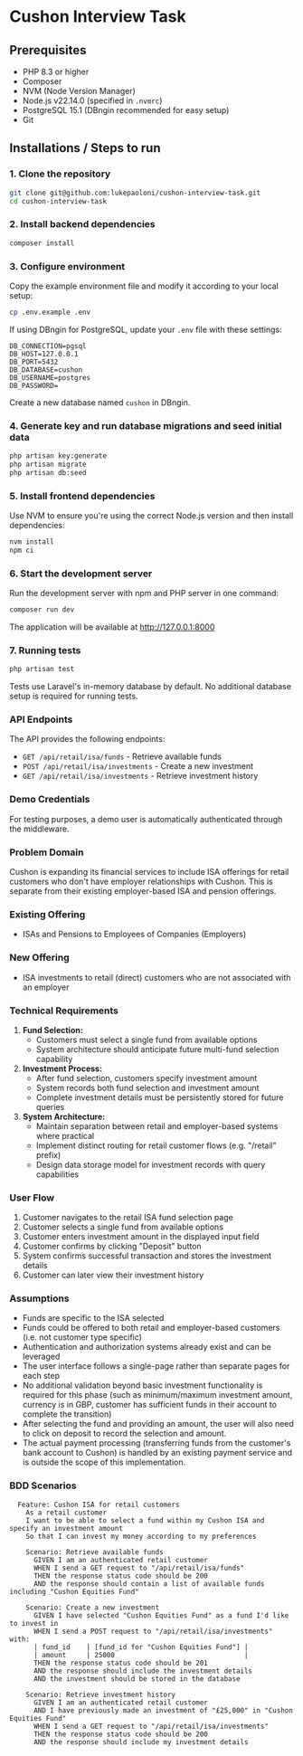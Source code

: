 # Cushon Interview Task

## Prerequisites

- PHP 8.3 or higher
- Composer
- NVM (Node Version Manager)
- Node.js v22.14.0 (specified in `.nvmrc`)
- PostgreSQL 15.1 (DBngin recommended for easy setup)
- Git

## Installations / Steps to run

### 1. Clone the repository

```bash
git clone git@github.com:lukepaoloni/cushon-interview-task.git
cd cushon-interview-task
```

### 2. Install backend dependencies

```bash
composer install
```

### 3. Configure environment

Copy the example environment file and modify it according to your local setup:

```bash
cp .env.example .env
```

If using DBngin for PostgreSQL, update your `.env` file with these settings:

```
DB_CONNECTION=pgsql
DB_HOST=127.0.0.1
DB_PORT=5432
DB_DATABASE=cushon
DB_USERNAME=postgres
DB_PASSWORD=
```

Create a new database named `cushon` in DBngin.

### 4. Generate key and run database migrations and seed initial data

```bash
php artisan key:generate
php artisan migrate
php artisan db:seed
```

### 5. Install frontend dependencies

Use NVM to ensure you're using the correct Node.js version and then install dependencies:

```bash
nvm install
npm ci
```

### 6. Start the development server

Run the development server with npm and PHP server in one command:

```bash
composer run dev
```

The application will be available at http://127.0.0.1:8000

### 7. Running tests

```bash
php artisan test
```

Tests use Laravel's in-memory database by default. No additional database setup is required for running tests.

### API Endpoints

The API provides the following endpoints:

- `GET /api/retail/isa/funds` - Retrieve available funds
- `POST /api/retail/isa/investments` - Create a new investment
- `GET /api/retail/isa/investments` - Retrieve investment history

### Demo Credentials

For testing purposes, a demo user is automatically authenticated through the middleware.

### Problem Domain
Cushon is expanding its financial services to include ISA offerings for retail customers who don't have employer relationships with Cushon. This is separate from their existing employer-based ISA and pension offerings.

### Existing Offering
- ISAs and Pensions to Employees of Companies (Employers)

### New Offering
- ISA investments to retail (direct) customers who are not associated with an employer

### Technical Requirements
1. **Fund Selection:**
   - Customers must select a single fund from available options
   - System architecture should anticipate future multi-fund selection capability
2. **Investment Process:**
   - After fund selection, customers specify investment amount
   - System records both fund selection and investment amount
   - Complete investment details must be persistently stored for future queries
3. **System Architecture:**
   - Maintain separation between retail and employer-based systems where practical
   - Implement distinct routing for retail customer flows (e.g. "/retail" prefix)
   - Design data storage model for investment records with query capabilities

### User Flow
1. Customer navigates to the retail ISA fund selection page
2. Customer selects a single fund from available options
3. Customer enters investment amount in the displayed input field
4. Customer confirms by clicking "Deposit" button
5. System confirms successful transaction and stores the investment details
6. Customer can later view their investment history

### Assumptions
- Funds are specific to the ISA selected
- Funds could be offered to both retail and employer-based customers (i.e. not customer type specific)
- Authentication and authorization systems already exist and can be leveraged
- The user interface follows a single-page rather than separate pages for each step
- No additional validation beyond basic investment functionality is required for this phase (such as minimum/maximum investment amount, currency is in GBP, customer has sufficient funds in their account to complete the transition)
- After selecting the fund and providing an amount, the user will also need to click on deposit to record the selection and amount.
- The actual payment processing (transferring funds from the customer's bank account to Cushon) is handled by an existing payment service and is outside the scope of this implementation.

### BDD Scenarios
```gherkin
  Feature: Cushon ISA for retail customers
    As a retail customer
    I want to be able to select a fund within my Cushon ISA and specify an investment amount
    So that I can invest my money according to my preferences

    Scenario: Retrieve available funds
      GIVEN I am an authenticated retail customer
      WHEN I send a GET request to "/api/retail/isa/funds"
      THEN the response status code should be 200
      AND the response should contain a list of available funds including "Cushon Equities Fund"

    Scenario: Create a new investment
      GIVEN I have selected "Cushon Equities Fund" as a fund I'd like to invest in
      WHEN I send a POST request to "/api/retail/isa/investments" with:
      | fund_id    | [fund_id for "Cushon Equities Fund"] |
      | amount     | 25000                                |
      THEN the response status code should be 201
      AND the response should include the investment details
      AND the investment should be stored in the database

    Scenario: Retrieve investment history
      GIVEN I am an authenticated retail customer
      AND I have previously made an investment of "£25,000" in "Cushon Equities Fund"
      WHEN I send a GET request to "/api/retail/isa/investments"
      THEN the response status code should be 200
      AND the response should include my investment details
```
